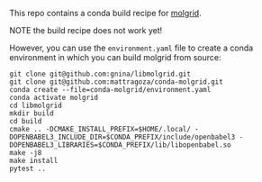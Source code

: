 This repo contains a conda build recipe for [molgrid](https://github.com/gnina/libmolgrid).

NOTE the build recipe does not work yet!

However, you can use the `environment.yaml` file to create a conda environment in which you can build molgrid from source:

```
git clone git@github.com:gnina/libmolgrid.git
git clone git@github.com:mattragoza/conda-molgrid.git
conda create --file=conda-molgrid/environment.yaml
conda activate molgrid
cd libmolgrid
mkdir build
cd build
cmake .. -DCMAKE_INSTALL_PREFIX=$HOME/.local/ -DOPENBABEL3_INCLUDE_DIR=$CONDA_PREFIX/include/openbabel3 -DOPENBABEL3_LIBRARIES=$CONDA_PREFIX/lib/libopenbabel.so
make -j8
make install
pytest ..
```
